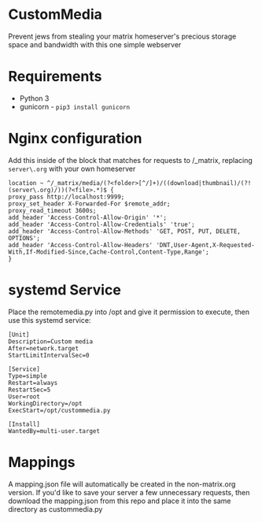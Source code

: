 # CustomMedia

Prevent jews from stealing your matrix homeserver's precious storage space and bandwidth with this one simple webserver

# Requirements
- Python 3
- gunicorn - `pip3 install gunicorn`

# Nginx configuration
Add this inside of the block that matches for requests to /_matrix, replacing `server\.org` with your own homeserver
```
location ~ ^/_matrix/media/(?<folder>[^/]+)/((download|thumbnail)/(?!(server\.org)/))(?<file>.*)$ {
proxy_pass http://localhost:9999;
proxy_set_header X-Forwarded-For $remote_addr;
proxy_read_timeout 3600s;
add_header 'Access-Control-Allow-Origin' '*';
add_header 'Access-Control-Allow-Credentials' 'true';
add_header 'Access-Control-Allow-Methods' 'GET, POST, PUT, DELETE, OPTIONS';
add_header 'Access-Control-Allow-Headers' 'DNT,User-Agent,X-Requested-With,If-Modified-Since,Cache-Control,Content-Type,Range';
}
```

# systemd Service
Place the remotemedia.py into /opt and give it permission to execute, then use this systemd service:
```
[Unit]
Description=Custom media
After=network.target
StartLimitIntervalSec=0

[Service]
Type=simple
Restart=always
RestartSec=5
User=root
WorkingDirectory=/opt
ExecStart=/opt/custommedia.py

[Install]
WantedBy=multi-user.target
```

# Mappings
A mapping.json file will automatically be created in the non-matrix.org version. If you'd like to save your server a few unnecessary requests, then download the mapping.json from this repo and place it into the same directory as custommedia.py